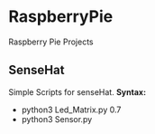 # RaspberryPie
Raspberry Pie Projects

## SenseHat
Simple Scripts for senseHat.
**Syntax:**

- python3 Led_Matrix.py 0.7
- python3 Sensor.py

